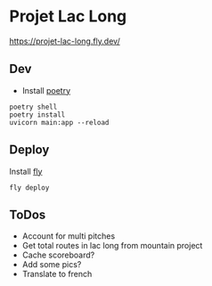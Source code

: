 # Projet Lac Long

https://projet-lac-long.fly.dev/

## Dev

* Install [poetry](https://python-poetry.org/docs/#installation)

```
poetry shell
poetry install
uvicorn main:app --reload  
```

## Deploy

Install [fly](https://fly.io/docs/getting-started/installing-flyctl/)

```
fly deploy
```


## ToDos

- Account for multi pitches
- Get total routes in lac long from mountain project
- Cache scoreboard?
- Add some pics?
- Translate to french 